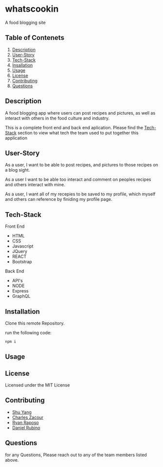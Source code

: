 # whatscookin
A food blogging site

## Table of Contenets
1. [Description](#description)
2. [User-Story](#user-story)
3. [Tech-Stack](#tech-stack)
4. [Insallation](#installation)
5. [Usage](#usage)
6. [License](#license)
7. [Contributing](#contributing)
8. [Questions](#questions)

## Description

A food blogging app where users can post recipes and pictures, as well as interact with others in the food culture and industry.

This is a complete front end and back end aplication. Please find the [Tech-Stack](#tech-stack) section to view what tech the team used to put together this application

## User-Story

As a user, I want to be able to post recipes, and pictures to those recipes on a blog sight.

As a user I want to be able too interact and comment on peoples recipes and others interact with mine.

As a user, I want all of my recepies to be saved to my profile, which myself and others can reference by finiding my profile page.

## Tech-Stack

Front End
- HTML
- CSS
- Javascript
- JQuery
- REACT
- Bootstrap

Back End
- API's
- NODE
- Express
- GraphQL


## Installation

Clone this remote Repository.

run the following code:

```sh
npm i
```

## Usage


## License

Licensed under the MIT License

## Contributing

- [Shu Yang](https://github.com/NewChap2022)
- [Charles Zacour](https://github.com/DexZax)
- [Ryan Raposo](https://github.com/ryanraposo)
- [Daniel Rubino](https://github.com/RubinoD1)

## Questions

for any Questions, Please reach out to any of the team members listed above.

